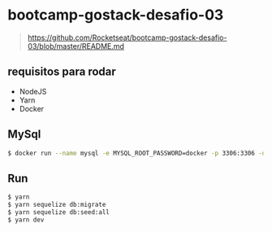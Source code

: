 # bootcamp-gostack-desafio-03

> https://github.com/Rocketseat/bootcamp-gostack-desafio-03/blob/master/README.md

## requisitos para rodar

* NodeJS
* Yarn
* Docker

## MySql

```bash
$ docker run --name mysql -e MYSQL_ROOT_PASSWORD=docker -p 3306:3306 -d mysql:5.7.28
```

## Run

```bash
$ yarn
$ yarn sequelize db:migrate
$ yarn sequelize db:seed:all
$ yarn dev
```
